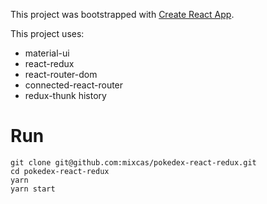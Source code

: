 This project was bootstrapped with [Create React App](https://github.com/facebookincubator/create-react-app).

This project uses:

- material-ui
- react-redux
- react-router-dom
- connected-react-router
- redux-thunk history

# Run

```
git clone git@github.com:mixcas/pokedex-react-redux.git
cd pokedex-react-redux
yarn
yarn start
```
